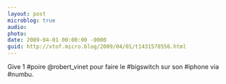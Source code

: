 ```yaml
---
layout: post
microblog: true
audio: 
photo: 
date: 2009-04-01 00:00:00 -0000
guid: http://xtof.micro.blog/2009/04/01/t1431578556.html
---
```

Give 1 #poire @robert_vinet pour faire le #bigswitch sur son #iphone via #numbu.
